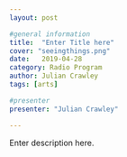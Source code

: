 ```yaml
---
layout: post

#general information
title:  "Enter Title here"
cover: "seeingthings.png"
date:   2019-04-28
category: Radio Program
author: Julian Crawley
tags: [arts]

#presenter
presenter: "Julian Crawley"

---
```


Enter description here. 